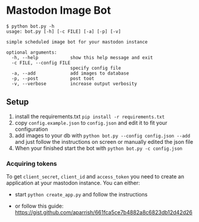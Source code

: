 # Mastodon Image Bot
```
$ python bot.py -h
usage: bot.py [-h] [-c FILE] [-a] [-p] [-v]

simple scheduled image bot for your mastodon instance

optional arguments:
  -h, --help            show this help message and exit
  -c FILE, --config FILE
                        specify config file
  -a, --add             add images to database
  -p, --post            post toot
  -v, --verbose         increase output verbosity

```

## Setup
  1. install the requirements.txt `pip install -r requirements.txt`
  2. copy `config.example.json` to `config.json` and edit it to fit your configuration
  3. add images to your db with
    `python bot.py --config config.json --add`
    and just follow the instructions on screen or manually edited the json file
  4. When your finished start the bot with `python bot.py -c config.json`

### Acquiring tokens
To get `client_secret`, `client_id` and `access_token` you need to create an application at your mastodon instance.
You can either:
  - start `python create_app.py` and follow the instructions

  - or follow this guide: https://gist.github.com/aparrish/661fca5ce7b4882a8c6823db12d42d26
